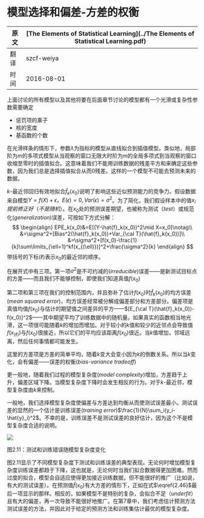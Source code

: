 # 模型选择和偏差-方差的权衡

原文     | [The Elements of Statistical Learning](../The Elements of Statistical Learning.pdf)
      ---|---
翻译     | szcf-weiya
时间     | 2016-08-01

上面讨论的所有模型以及其他将要在后面章节讨论的模型都有一个光滑或复杂性参数需要确定
- 惩罚项的乘子
- 核的宽度
- 基函数的个数

在光滑样条的情形下，参数$\lambda$为指标的模型从直线拟合到插值模型。类似地，局部阶为$m$的多项式模型从当观察的窗口无限大时阶为$m$的全局多项式到当观察的窗口收缩至零时的插值拟合。这意味着我们不能用训练数据的残差平方和来确定这些参数，因为我们总是选择插值拟合从而0残差。这样的一个模型不可能去预测未来的数据。

$k$-最近邻回归有效地拟合$\hat{f}_k(x_0)$说明了影响这些近似预测能力的竞争力。假设数据来自模型$Y=f(X)+\epsilon，E(\epsilon)=0,Var(\epsilon)=\sigma^2$。为了简化，我们假设样本中的值$x_i提前修正好（不是随机）$。在$x_0$处的预测误差期望，也被称为测试（*test*）或规范化(*generalization*)误差，可按如下方式分解：
$$
\begin{align}
EPE_k(x_0)&=E[(Y-\hat{f}_k(x_0))^2\mid X=x_0]\notag\\
&=\sigma^2+[Bias^2(\hat{f}_k(x_0))+Var_{\cal T}(\hat{f}_k(x_0))]\\
&=\sigma^2+[f(x_0)-\frac{1}{k}\sum\limits_{\ell=1}^kf(x_{(\ell)})]^2+\frac{\sigma^2}{k}
\end{align}
$$
带括号的下标$(\ell)$表示$x_0$的最近邻的顺序。

在展开式中有三项。第一项$\sigma^2$是不可约减的(*irreducible*)误差——是新测试目标点的方差——而且我们不能够控制，即使我们知道真值$f(x_0)$

第二项和第三项在我们的控制范围内，并且弥补了估计$f(x_0)$时$\hat{f}_k(x_0)$的均方误差(*mean squared error*)，均方误差经常被分解成偏差部分和方差部分。偏差项是真值均值$f(x_0)$与估计的期望值之间差异的平方——$[E_{\cal T}(\hat{f}_k(x_0))-f(x_0)]^2$——其中期望平均了训练数据中的随机量。如果真实的函数相当地光滑，这一项很可能随着$k$的增加而增加。对于较小的$k$值和较少的近邻点会导致值$f(x_{(\ell)})$与$f(x_0)$很接近，所以它们的平均应该距离$f(x_0)$很近。当$k$值增加，邻域远离，然后任何事情都可能发生。

这里的方差项是方差的简单平均，随着$k$变大会变小因为$k$的倒数关系。所以当$k$变化，会有偏差——误差的权衡(*bias-variance tradeoff*)

更一般地，随着我们过程的模型复杂度(*model complexity*)增加，方差趋于上升，偏差区域下降。当模型复杂度下降时会发生相反的行为。对于$k$-最近邻，模型复杂度由$k$来控制。

一般地，我们选择模型复杂度使偏差与方差达到均衡从而使测试误差最小。测试误差的显然的一个估计是训练误差(*training error*)$\frac{1}{N}\sum_i(y_i-\hat{y}_i)^2$。不幸的是，训练误差不是测试误差的良好估计，因为这个不是模型复杂度合适的说明。

![](../img/01/fig2.11.png)

图2.11：测试和训练错误随模型复杂度变化

图2.11显示了不同模型复杂度下测试和训练误差的典型表现。无论何时增加模型复杂度训练误差都趋于下降，这也就是，无论何时当我们拟合数据得更加困难。然而过度的拟合，模型会自适应使得更加接近训练数据，但不能很好的推广（比如说，有大的测试误差）。在预测值$\hat{f}(x_0)$有大方差的情形下，正如在式$\eqref{2.46}$最后一项显示的那样。相反的，如果模型不是特别的复杂，会拟合不足（*underfit*）且有大的偏差，再一次导致不能很好地推广。在第7章中，我们考虑估计预测方法测试误差的方法，并因此对于给定的预测方法和训练集估计最优的模型复杂度。
